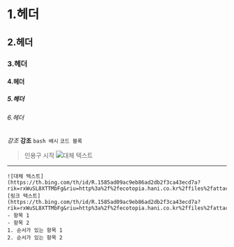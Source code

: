 # 1.헤더
## 2.헤더
### 3.헤더
#### 4.헤더
##### 5.헤더
###### 6.헤더
*강조*
**강조**
```bash 배시```
`코드 블록`
>인용구 시작 
![대체 텍스트]()
---
```
![대체 텍스트](https://th.bing.com/th/id/R.1585ad09ac9eb86ad2db2f3ca43ecd7a?rik=rxWuSL8XTTMbFg&riu=http%3a%2f%2fecotopia.hani.co.kr%2ffiles%2fattach%2fimages%2f69%2f617%2f331%2f01530782_R_0.JPG&ehk=FKW6KB5OSv4w3KaVcuyKBE7ZL1HzxyXTTzKuNveSIow%3d&risl=&pid=ImgRaw&r=0)
[링크 텍스트](https://th.bing.com/th/id/R.1585ad09ac9eb86ad2db2f3ca43ecd7a?rik=rxWuSL8XTTMbFg&riu=http%3a%2f%2fecotopia.hani.co.kr%2ffiles%2fattach%2fimages%2f69%2f617%2f331%2f01530782_R_0.JPG&ehk=FKW6KB5OSv4w3KaVcuyKBE7ZL1HzxyXTTzKuNveSIow%3d&risl=&pid=ImgRaw&r=0)
- 항목 1
- 항목 2
1. 순서가 있는 항목 1
2. 순서가 있는 항목 2

